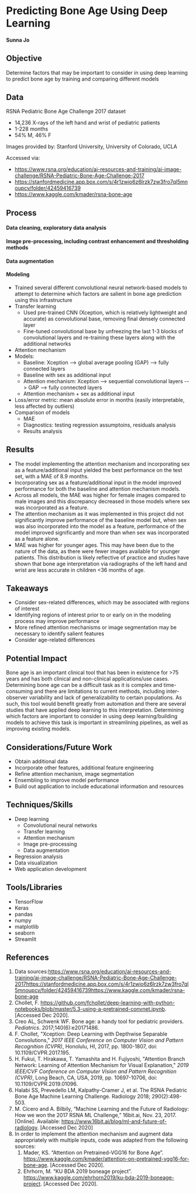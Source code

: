 # Predicting Bone Age Using Deep Learning

#### Sunna Jo



## Objective

Determine factors that may be important to consider in using deep learning to predict bone age by training and comparing different models



## Data

RSNA Pediatric Bone Age Challenge 2017 dataset

- 14,236 X-rays of the left hand and wrist of pediatric patients
- 1-228 months
- 54% M, 46% F

Images provided by: Stanford University, University of Colorado, UCLA

Accessed via:

- https://www.rsna.org/education/ai-resources-and-training/ai-image-challenge/RSNA-Pediatric-Bone-Age-Challenge-2017
- https://stanfordmedicine.app.box.com/s/4r1zwio6z6lrzk7zw3fro7ql5mnoupcv/folder/42459416739
- https://www.kaggle.com/kmader/rsna-bone-age



## Process

#### Data cleaning, exploratory data analysis

#### Image pre-processing, including contrast enhancement and thresholding methods

#### Data augmentation

#### Modeling

- Trained several different convolutional neural network-based models to attempt to determine which factors are salient in bone age prediction using this infrastructure
- Transfer learning
  - Used pre-trained CNN (Xception, which is relatively lightweight and accurate) as convolutional base, removing final densely connected layer
  - Fine-tuned convolutional base by unfreezing the last 1-3 blocks of convolutional layers and re-training these layers along with the additional networks
- Attention mechanism
- Models:
  - Baseline: Xception --> global average pooling (GAP) --> fully connected layers
  - Baseline with sex as additional input
  - Attention mechanism: Xception --> sequential convolutional layers --> GAP --> fully connected layers
  - Attention mechanism + sex as additional input
- Loss/error metric: mean absolute error in months (easily interpretable, less affected by outliers)
- Comparison of models
  - MAE
  - Diagnostics: testing regression assumptoins, residuals analysis
  - Results analysis



## Results

- The model implementing the attention mechanism and incorporating sex as a feature/additional input yielded the best performance on the test set, with a MAE of 8.9 months.
- Incorporating sex as a feature/additional input in the model improved performance for both the baseline and attention mechanism models.
- Across all models, the MAE was higher for female images compared to male images and this discrepancy decreased in those models where sex was incorporated as a feature.
- The attention mechanism as it was implemented in this project did not significantly improve performance of the baseline model but, when sex was also incorporated into the model as a feature, performance of the model improved significantly and more than when sex was incorporated as a feature alone.
- MAE was higher for younger ages. This may have been due to the nature of the data, as there were fewer images available for younger patients. This distribution is likely reflective of practice and studies have shown that bone age interpretation via radiographs of the left hand and wrist are less accurate in children <36 months of age.



## Takeaways

- Consider sex-related differences, which may be associated with regions of interest
- Identifying regions of interest prior to or early on in the modeling process may improve performance
- More refined attention mechanisms or image segmentation may be necessary to identify salient features
- Consider age-related differences



## Potential Impact

Bone age is an important clinical tool that has been in existence for >75 years and has both clinical and non-clinical applications/use cases. Determining bone age can be a difficult task as it is complex and time-consuming and there are limitations to current methods, including inter-observer variability and lack of generalizability to certain populations. As such, this tool would benefit greatly from automation and there are several studies that have applied deep learning to this interpretation. Determining which factors are important to consider in using deep learning/building models to achieve this task is important in streamlining pipelines, as well as improving existing models.



## Considerations/Future Work

- Obtain additional data
- Incorporate other features, additional feature engineering
- Refine attention mechanism, image segmentation
- Ensembling to improve model performance
- Build out application to include educational information and resources



## Techniques/Skills

- Deep learning
  - Convolutional neural networks
  - Transfer learning
  - Attention mechanism
  - Image pre-processing
  - Data augmentation
- Regression analysis
- Data visualization
- Web application development

## Tools/Libraries

- TensorFlow
- Keras
- pandas
- numpy
- matplotlib
- seaborn
- Streamlit



## References

1. Data sources:https://www.rsna.org/education/ai-resources-and-training/ai-image-challenge/RSNA-Pediatric-Bone-Age-Challenge-2017https://stanfordmedicine.app.box.com/s/4r1zwio6z6lrzk7zw3fro7ql5mnoupcv/folder/42459416739https://www.kaggle.com/kmader/rsna-bone-age
2. Chollet, F. https://github.com/fchollet/deep-learning-with-python-notebooks/blob/master/5.3-using-a-pretrained-convnet.ipynb. [Accessed Dec 2020].
3. Creo AL, Schwenk WF. Bone age: a handy tool for pediatric providers. *Pediatrics*. 2017;140(6):e20171486.
4. F. Chollet, "Xception: Deep Learning with Depthwise Separable Convolutions," *2017 IEEE Conference on Computer Vision and Pattern Recognition (CVPR)*, Honolulu, HI, 2017, pp. 1800-1807, doi: 10.1109/CVPR.2017.195.
5. H. Fukui, T. Hirakawa, T. Yamashita and H. Fujiyoshi, "Attention Branch Network: Learning of Attention Mechanism for Visual Explanation," *2019 IEEE/CVF Conference on Computer Vision and Pattern Recognition (CVPR)*, Long Beach, CA, USA, 2019, pp. 10697-10706, doi: 10.1109/CVPR.2019.01096.
6. Halabi SS, Prevedello LM, Kalpathy-Cramer J, et al. The RSNA Pediatric Bone Age Machine Learning Challenge. Radiology 2018; 290(2):498-503.
7. M. Cicero and A. Bilbily, “Machine Learning and the Future of Radiology: How we won the 2017 RSNA ML Challenge,” 16bit.ai, Nov. 23, 2017. [Online]. Available: https://www.16bit.ai/blog/ml-and-future-of-radiology. [Accessed Dec 2020]
8. In order to implement the attention mechanism and augment data appropriately with multiple inputs, code was adapted from the following sources:
   1. Mader, KS. “Attention on Pretrained-VGG16 for Bone Age”.  https://www.kaggle.com/kmader/attention-on-pretrained-vgg16-for-bone-age. [Accessed Dec 2020].
   2. Ehrhorn, M. “KU BDA 2019 boneage project”. https://www.kaggle.com/ehrhorn2019/ku-bda-2019-boneage-project. [Accessed Dec 2020].